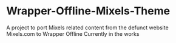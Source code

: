 # Wrapper-Offline-Mixels-Theme
A project to port Mixels related content from the defunct website Mixels.com to Wrapper Offline
Currently in the works

